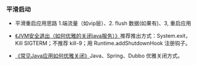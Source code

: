 ### 平滑启动

* 平滑重启应用思路 1.端流量（如vip层）、2. flush 数据\(如果有\)、3, 重启应用

* [《JVM安全退出（如何优雅的关闭java服务）》](https://blog.csdn.net/u011001084/article/details/73480432)推荐推出方式：System.exit，Kill SIGTERM；不推荐 kill-9；用 Runtime.addShutdownHook 注册钩子。

* [《常见Java应用如何优雅关闭》](http://ju.outofmemory.cn/entry/337235)Java、Spring、Dubbo 优雅关闭方式。



